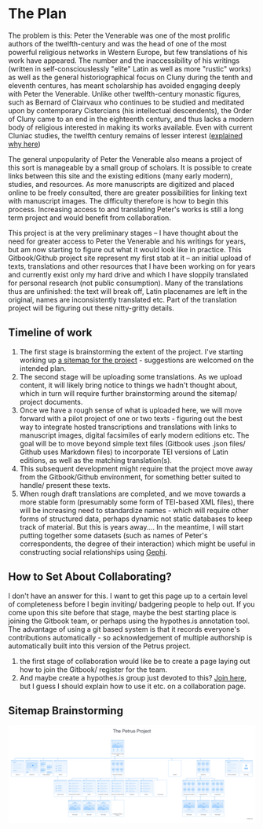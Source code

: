 # The Plan

The problem is this: Peter the Venerable was one of the most prolific authors of the twelfth-century and was the head of one of the most powerful religious networks in Western Europe, but few translations of his work have appeared. The number and the inaccessibility of his writings \(written in self-consciouslessly "elite" Latin as well as more "rustic" works\) as well as the general historiographical focus on Cluny during the tenth and eleventh centures, has meant scholarship has avoided engaging deeply with Peter the Venerable. Unlike other twelfth-century monastic figures, such as Bernard of Clairvaux who continues to be studied and meditated upon by contemporary Cistercians \(his intellectual descendents\), the Order of Cluny came to an end in the eighteenth century, and thus lacks a modern body of religious  interested in making its works available. Even with current Cluniac studies, the twelfth century remains of lesser interest \([explained why here](resources/a-historiographical-note-on-reconstructing-the-twelfth-century-ecclesia-cluniacensis.md)\)

The general unpopularity of Peter the Venerable also means a project of this sort is manageable by a small group of scholars. It is possible to create links between this site and the existing editions \(many early modern\), studies, and resources. As more manuscripts are digitized and placed online to be freely consulted, there are greater possibilities for linking text with manuscript images. The difficulty therefore is how to begin this process. Increasing access to and translating Peter's works is still a long term project and would benefit from collaboration. 

This project is at the very preliminary stages – I have thought about the need for greater access to Peter the Venerable and his writings for years, but am now starting to figure out what it would look like in practice. This Gitbook/Github project site represent my first stab at it – an initial upload of texts, translations and other resources that I have been working on for years and currently exist only my hard drive and which I have sloppily translated for personal research \(not public consumption\). Many of the translations thus are unfinished: the text will break off, Latin placenames are left in the original, names are inconsistently translated etc. Part of the translation project will be figuring out these nitty-gritty details.  

## Timeline of work

1. The first stage is brainstorming the extent of the project. I've starting working up [a sitemap for the project](https://app.flowmapp.com/projects/61880/sitemap/) - suggestions are welcomed on the intended plan. 
2. The second stage will be uploading some translations. As we upload content, it will likely bring notice to things we hadn't thought about, which in turn will require further brainstorming around the sitemap/ project documents. 
3. Once we have a rough sense of what is uploaded here, we will move forward with a pilot project of one or two texts - figuring out the best way to integrate hosted transcriptions and translations with links to manuscript images, digital facsimiles of early modern editions etc. The goal will be to move beyond simple text files \(Gitbook uses .json files/ Github uses Markdown files\) to incorporate TEI versions of Latin editions, as well as the matching translation\(s\).
4. This subsequent development might require that the project move away from the Gitbook/Github environment, for something better suited to handle/ present these texts. 
5. When rough draft translations are completed, and we move towards a more stable form \(presumably some form of TEI-based XML files\), there will be increasing need to standardize names - which will require other forms of structured data, perhaps dynamic not static databases to keep track of material. But this is years away.... In the meantime, I will start putting together some datasets \(such as names of Peter's correspondents, the degree of their interaction\) which might be useful in constructing social relationships using [Gephi](https://gephi.org).

## How to Set About Collaborating?

I don't have an answer for this. I want to get this page up to a certain level of completeness before I begin inviting/ badgering people to help out. If you come upon this site before that stage, maybe the best starting place is joining the Gitbook team, or perhaps using the hypothes.is annotation tool. The advantage of using a git based system is that it records everyone's contributions automatically - so acknowledgement of multiple authorship is automatically built into this version of the Petrus project. 

1. the first stage of collaboration would like be to create a page laying out how to join the Gitbook/ register for the team. 
2. And maybe create a hypothes.is group just devoted to this? [Join here](https://hypothes.is/groups/jXRVzdjx/the-petrus-project), but I guess I should explain how to use it etc. on a collaboration page. 

## Sitemap Brainstorming

![Future plans for the Petrus Project](.gitbook/assets/export.png)



